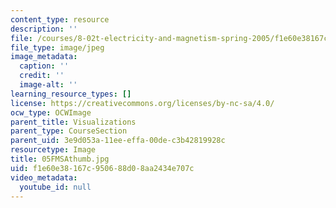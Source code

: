 ```yaml
---
content_type: resource
description: ''
file: /courses/8-02t-electricity-and-magnetism-spring-2005/f1e60e38167c950688d08aa2434e707c_05FMSAthumb.jpg
file_type: image/jpeg
image_metadata:
  caption: ''
  credit: ''
  image-alt: ''
learning_resource_types: []
license: https://creativecommons.org/licenses/by-nc-sa/4.0/
ocw_type: OCWImage
parent_title: Visualizations
parent_type: CourseSection
parent_uid: 3e9d053a-11ee-effa-00de-c3b42819928c
resourcetype: Image
title: 05FMSAthumb.jpg
uid: f1e60e38-167c-9506-88d0-8aa2434e707c
video_metadata:
  youtube_id: null
---
```

